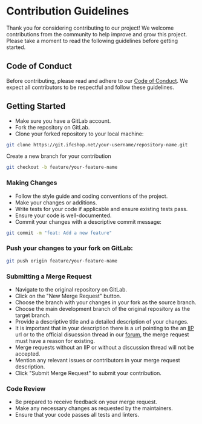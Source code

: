 # Contribution Guidelines

Thank you for considering contributing to our project! We welcome contributions from the community to help improve and grow this project. Please take a moment to read the following guidelines before getting started.

## Code of Conduct

Before contributing, please read and adhere to our [Code of Conduct](https://infracommerce.atlassian.net/wiki/spaces/InfrashopCommunity/pages/2848555180/Code+of+Conduct). We expect all contributors to be respectful and follow these guidelines.

## Getting Started

- Make sure you have a GitLab account.
- Fork the repository on GitLab.
- Clone your forked repository to your local machine:
```bash
git clone https://git.ifcshop.net/your-username/repository-name.git
```

Create a new branch for your contribution
```bash
git checkout -b feature/your-feature-name
```

### Making Changes

- Follow the style guide and coding conventions of the project.
- Make your changes or additions.
- Write tests for your code if applicable and ensure existing tests pass.
- Ensure your code is well-documented.
- Commit your changes with a descriptive commit message:

```bash
git commit -m "feat: Add a new feature"
```

### Push your changes to your fork on GitLab:

```bash
git push origin feature/your-feature-name
```

### Submitting a Merge Request

- Navigate to the original repository on GitLab.
- Click on the "New Merge Request" button.
- Choose the branch with your changes in your fork as the source branch.
- Choose the main development branch of the original repository as the target branch.
- Provide a descriptive title and a detailed description of your changes. 
- It is important that in your description there is a url pointing to the an [IIP](https://infracommerce.atlassian.net/wiki/spaces/InfrashopCommunity/pages/2850390047/Infra.Shop+Improvement+Proposals) url or to the official disucssion thread in our [forum](https://forum.infrashop.org/), the merge request must have a reason for existing.
- Merge requests without an IIP or without a discussion thread will not be accepted.
- Mention any relevant issues or contributors in your merge request description.
- Click "Submit Merge Request" to submit your contribution.

### Code Review

- Be prepared to receive feedback on your merge request.
- Make any necessary changes as requested by the maintainers.
- Ensure that your code passes all tests and linters.